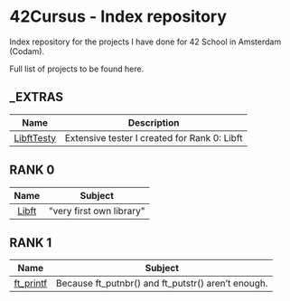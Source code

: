 # 42Cursus - Index repository

Index repository for the projects I have done for 42 School in Amsterdam (Codam).

Full list of projects to be found here.

## _EXTRAS
|			Name				| Description	|
|:---------------:|:-----------:|
[LibftTesty](https://github.com/f-ras-42Cursus/_EXTRAS/tree/main/LibftTesty) | Extensive tester I created for Rank 0: Libft |

## RANK 0
|			Name				| Subject	|
|:---------------:|:-----------:|
[Libft](https://github.com/f-ras-42Cursus/libft) | "very first own library" |

## RANK 1
|			Name				| Subject	|
|:---------------:|:-----------:|
[ft_printf](https://github.com/f-ras-42Cursus/ft_prinft) | Because ft_putnbr() and ft_putstr() aren’t enough. |
